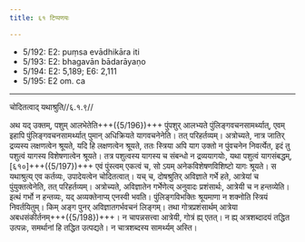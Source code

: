 ```yaml
---
title: ६१ टिप्पणयः

---
```

- 5/192: E2: puṃsa evādhikāra iti
- 5/193: E2: bhagavān bādarāyaṇo
- 5/194: E2: 5,189; E6: 2,111
- 5/195: E2 om. ca

____________________________________________


चोदितत्वाद् यथाश्रुति//६.१.९//

अथ यद् उक्तम्, पशुम् आलभेतेति+++({5/196})+++ पुंपशुर् आलभ्यते पुंलिङ्गवचनसामर्थ्यात्, एवम् इहापि पुंलिङ्गवचनसामर्थ्यात् पुमान् अधिक्रियते यागवचनेनेति। तत् परिहर्तव्यम्। अत्रोच्यते, नात्र जातिर् द्रव्यस्य लक्षणत्वेन श्रूयते, यदि हि लक्षणत्वेन श्रूयते, ततः स्त्रिया अपि याग उक्तो न पुंवचनेन निवर्त्येत, इदं तु पशुत्वं यागस्य विशेषणात्वेन श्रूयते। तत्र पशुत्वस्य यागस्य च संबन्धो न द्रव्ययागयोः, यथा पशुत्वं यागसंबद्धम्, [६१०]+++({5/197})+++ एवं पुंस्त्वम् एकत्वं च, सो ऽयम् अनेकविशेषणविशिष्टो यागः श्रूयते। स यथाश्रुत्य् एव कर्तव्यः, उपादेयत्वेन चोदितत्वात्।
यच् च, दोषश्रुतिर् अविज्ञाते गर्भे हते, आत्रेयां च पुंयुक्तत्वेनेति, तत् परिहर्तव्यम्। अत्रोच्यते, अविज्ञातेन गर्भेणेत्य् अनुवादः प्रशंसार्थः, आत्रेयी च न हन्तव्येति। इत्थं गर्भो न हन्तव्यः, यद् अव्यक्तेनाप्य् एनस्वी भवति। पुंलिङ्गविभक्तिः श्रूयमाणा न शक्नोति स्त्रियं निवर्तयितुम्। किम् अङ्ग पुनर् अविज्ञातगर्भवचनं लिङ्गम्। तथा गोत्रप्रशंसार्थम् आत्रेया अबधसंकीर्तनम्+++({5/198})+++। न चापन्नसत्त्वा आत्रेयी, गोत्रं ह्य् एतत्। न ह्य् अत्रशब्दादयं तद्धित उत्पन्नः, समर्थानां हि तद्धित उत्पद्यते। न चात्रशब्दस्य सामर्थ्यम् अस्ति।
